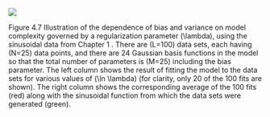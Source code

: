 
![](https://cdn.mathpix.com/cropped/2024_05_26_d7ac92f7ef61188399a4g-1.jpg?height=1486&width=1518&top_left_y=302&top_left_x=144)

Figure 4.7 Illustration of the dependence of bias and variance on model complexity governed by a regularization parameter \(\lambda\), using the sinusoidal data from Chapter 1 . There are \(L=100\) data sets, each having \(N=25\) data points, and there are 24 Gaussian basis functions in the model so that the total number of parameters is \(M=25\) including the bias parameter. The left column shows the result of fitting the model to the data sets for various values of \(\ln \lambda\) (for clarity, only 20 of the 100 fits are shown). The right column shows the corresponding average of the 100 fits (red) along with the sinusoidal function from which the data sets were generated (green).